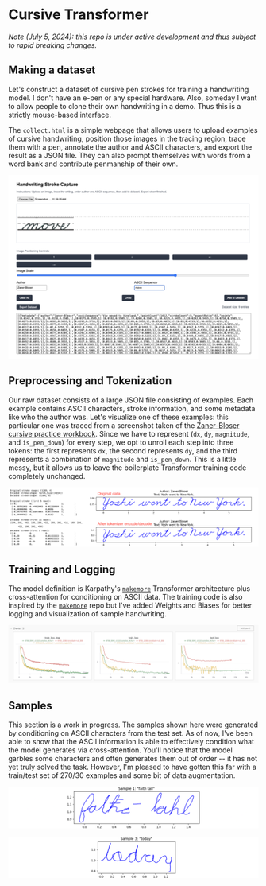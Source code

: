 # Cursive Transformer

_Note (July 5, 2024): this repo is under active development and thus subject to rapid breaking changes._

## Making a dataset

Let's construct a dataset of cursive pen strokes for training a handwriting model. I don't have an e-pen or any special hardware. Also, someday I want to allow people to clone their own handwriting in a demo. Thus this is a strictly mouse-based interface.

The `collect.html` is a simple webpage that allows users to upload examples of cursive handwriting, position those images in the tracing region, trace them with a pen, annotate the author and ASCII characters, and export the result as a JSON file. They can also prompt themselves with words from a word bank and contribute penmanship of their own.

![collect](static/collect.png)


## Preprocessing and Tokenization

Our raw dataset consists of a large JSON file consisting of examples. Each example contains ASCII characters, stroke information, and some metadata like who the author was. Let's visualize one of these examples: this particular one was traced from a screenshot taken of the [Zaner-Bloser cursive practice workbook](static/Zaner-Bloser.pdf). Since we have to represent (`dx`, `dy`, `magnitude`, and `is_pen_down`) for every step, we opt to unroll each step into three tokens: the first represents `dx`, the second represents `dy`, and the third represents a combination of `magnitude` and `is_pen_down`. This is a little messy, but it allows us to leave the boilerplate Transformer training code completely unchanged.

![tokenizer](static/encode_decode.png)

## Training and Logging

The model definition is Karpathy's [`makemore`](https://github.com/karpathy/makemore/blob/master/makemore.py) Transformer architecture plus cross-attention for conditioning on ASCII data. The training code is also inspired by the [`makemore`](https://github.com/karpathy/makemore/blob/master/makemore.py) repo but I've added Weights and Biases for better logging and visualization of sample handwriting.

![tokenizer](static/wandb.png)


## Samples

This section is a work in progress. The samples shown here were generated by conditioning on ASCII characters from the test set. As of now, I've been able to show that the ASCII information is able to effectively condition what the model generates via cross-attention. You'll notice that the model garbles some characters and often generates them out of order -- it has not yet truly solved the task. However, I'm pleased to have gotten this far with a train/test set of 270/30 examples and some bit of data augmentation.

![faith-tall](static/faith-tall.png)

![today](static/today.png)